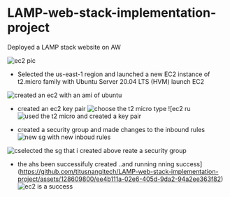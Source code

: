 # LAMP-web-stack-implementation-project
Deployed a LAMP stack website on AW

![ec2 pic](https://github.com/titusnangitech/LAMP-web-stack-implementation-project/assets/128609800/c2cc67f8-31d6-4623-a196-23042e51a6d0)

- Selected the us-east-1 region and launched a new EC2 instance of t2.micro family with Ubuntu Server 20.04 LTS (HVM) launch EC2

![created an ec2 with an ami of ubuntu](https://github.com/titusnangitech/LAMP-web-stack-implementation-project/assets/128609800/94e8c5b3-0d2b-4c37-9782-4eedc5328b3d)


- created an ec2 key pair
![choose the t2 micro type](https://github.com/titusnangitech/LAMP-web-stack-implementation-project/assets/128609800/046148d2-ab8b-42f9-8a02-f3135fda948f)
![ec2 ru![used the t2 micro and created a key pair](https://github.com/titusnangitech/LAMP-web-stack-implementation-project/assets/128609800/0acf3f18-8c50-4cd1-9231-664369f2ccea)

- created a security group and made changes to the inbound rules
![new sg with new inboud rules](https://github.com/titusnangitech/LAMP-web-stack-implementation-project/assets/128609800/71bdcce5-497a-4414-947b-831b1f0b9fe0)

![c![selected the sg that i created above](https://github.com/titusnangitech/LAMP-web-stack-implementation-project/assets/128609800/e4fe27a7-de03-45b5-91d9-4001f6473643)
reate a security group](https://github.com/titusnangitech/LAMP-web-stack-implementation-project/assets/128609800/e4d390ea-a4a5-44c5-ba66-e3fe38fe4a44)

- the ahs been successifuly created ..and running
nning success](https://github.com/titusnangitech/LAMP-web-stack-implementation-project/assets/128609800/ee4b111a-02e6-405d-9da2-94a2ee363f82)
![ec2 is a success](https://github.com/titusnangitech/LAMP-web-stack-implementation-project/assets/128609800/a43cc32b-cd97-4e2f-8bf3-6067e6694bf3)
